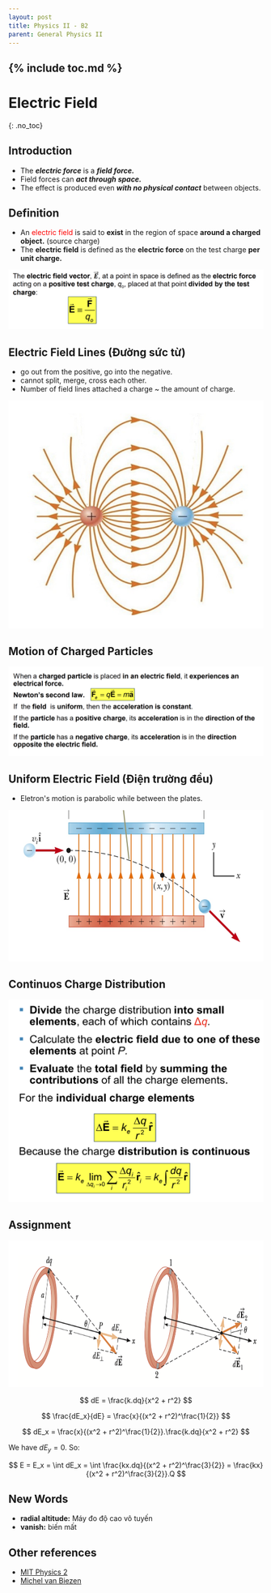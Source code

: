 ```yaml
---
layout: post
title: Physics II - B2
parent: General Physics II
---
```


{% include toc.md %}
---

# Electric Field
{: .no_toc}

## Introduction
* The ***electric force*** is a ***field force.*** 
* Field forces can ***act through space.***
* The effect is produced even ***with no physical contact*** between objects.

## Definition
* An <span style="color: red">electric field</span> is said to **exist** in the region of space **around a charged object.** (source charge)
* The **electric field** is defined as the **electric force** on the test charge **per unit charge.**

![Electric Field](Kma9qpD.png)

## Electric Field Lines (Đường sức từ)
* go out from the positive, go into the negative.
* cannot split, merge, cross each other.
* Number of field lines attached a charge ~ the amount of charge.
<img src = "uKM500M.png" width = 700 height = 450>

## Motion of Charged Particles
![image alt](NOPsFLv.png)

## Uniform Electric Field (Điện trường đều)
* Eletron's motion is parabolic while between the plates.

<img src = "S4opAsb.png" width = 600 height = 300>


## Continuos Charge Distribution
<img src = "FCMTJFv.png" width="570" height="400">

## Assignment
<img src = "9W3InKB.png" width="590" height="290">

$$
dE = \frac{k.dq}{x^2 + r^2}
$$

$$
\frac{dE_x}{dE} = \frac{x}{(x^2 + r^2)^\frac{1}{2}}
$$

$$
dE_x = \frac{x}{(x^2 + r^2)^\frac{1}{2}}.\frac{k.dq}{x^2 + r^2}
$$

We have $dE_y = 0$. So:

$$
E = E_x = \int dE_x
= \int \frac{kx.dq}{(x^2 + r^2)^\frac{3}{2}} = \frac{kx}{(x^2 + r^2)^\frac{3}{2}}.Q
$$

## New Words
* **radial altitude:** Máy đo độ cao vô tuyến
* **vanish:** biến mất

## Other references
* [MIT Physics 2](https://www.youtube.com/playlist?list=PLyQSN7X0ro2314mKyUiOILaOC2hk6Pc3j)
* [Michel van Biezen](https://www.youtube.com/playlist?list=PLX2gX-ftPVXX7BZOcM1Y2gb8IQrTBrmUB)
